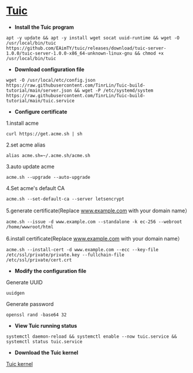 # [Tuic](https://github.com/EAimTY/tuic)
- **Install the Tuic program**
```
apt -y update && apt -y install wget socat uuid-runtime && wget -O /usr/local/bin/tuic https://github.com/EAimTY/tuic/releases/download/tuic-server-1.0.0/tuic-server-1.0.0-x86_64-unknown-linux-gnu && chmod +x /usr/local/bin/tuic
```
- **Download configuration file**
```
wget -O /usr/local/etc/config.json https://raw.githubusercontent.com/TinrLin/Tuic-build-tutorial/main/server.json && wget -P /etc/systemd/system https://raw.githubusercontent.com/TinrLin/Tuic-build-tutorial/main/tuic.service
```

- **Configure certificate**

 1.install acme

```
curl https://get.acme.sh | sh 
```
 2.set acme alias
```
alias acme.sh=~/.acme.sh/acme.sh
```
 3.auto update acme
```
acme.sh --upgrade --auto-upgrade
```
 4.Set acme's default CA
```
acme.sh --set-default-ca --server letsencrypt
```
 5.generate certificate(Replace www.example.com with your domain name）
```
acme.sh --issue -d www.example.com --standalone -k ec-256 --webroot /home/wwwroot/html
```
 6.install certificate(Replace www.example.com with your domain name）
```
acme.sh --install-cert -d www.example.com --ecc --key-file /etc/ssl/private/private.key --fullchain-file /etc/ssl/private/cert.crt
```

- **Modify the configuration file**

 Generate UUID
```
uuidgen
```
 Generate password
```
openssl rand -base64 32
```
- **View Tuic running status**

```
systemctl daemon-reload && systemctl enable --now tuic.service && systemctl status tuic.service
```
- **Download the Tuic kernel**

 [Tuic kernel](https://github.com/EAimTY/tuic/releases/download/tuic-client-1.0.0/tuic-client-1.0.0-x86_64-pc-windows-gnu.exe) 


